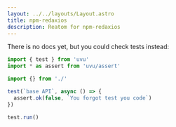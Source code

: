 ```yaml
---
layout: ../../layouts/Layout.astro
title: npm-redaxios
description: Reatom for npm-redaxios
---  
```


There is no docs yet, but you could check tests instead:
```ts
import { test } from 'uvu'
import * as assert from 'uvu/assert'

import {} from './'

test(`base API`, async () => {
  assert.ok(false, `You forgot test you code`)
})

test.run()

```
